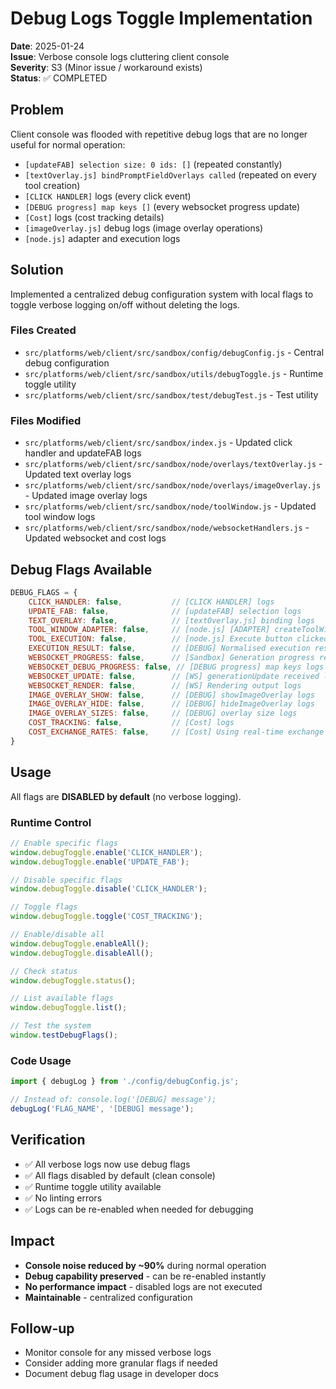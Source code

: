 # Debug Logs Toggle Implementation

**Date**: 2025-01-24  
**Issue**: Verbose console logs cluttering client console  
**Severity**: S3 (Minor issue / workaround exists)  
**Status**: ✅ COMPLETED

## Problem
Client console was flooded with repetitive debug logs that are no longer useful for normal operation:
- `[updateFAB] selection size: 0 ids: []` (repeated constantly)
- `[textOverlay.js] bindPromptFieldOverlays called` (repeated on every tool creation)
- `[CLICK HANDLER]` logs (every click event)
- `[DEBUG progress] map keys []` (every websocket progress update)
- `[Cost]` logs (cost tracking details)
- `[imageOverlay.js]` debug logs (image overlay operations)
- `[node.js]` adapter and execution logs

## Solution
Implemented a centralized debug configuration system with local flags to toggle verbose logging on/off without deleting the logs.

### Files Created
- `src/platforms/web/client/src/sandbox/config/debugConfig.js` - Central debug configuration
- `src/platforms/web/client/src/sandbox/utils/debugToggle.js` - Runtime toggle utility
- `src/platforms/web/client/src/sandbox/test/debugTest.js` - Test utility

### Files Modified
- `src/platforms/web/client/src/sandbox/index.js` - Updated click handler and updateFAB logs
- `src/platforms/web/client/src/sandbox/node/overlays/textOverlay.js` - Updated text overlay logs
- `src/platforms/web/client/src/sandbox/node/overlays/imageOverlay.js` - Updated image overlay logs
- `src/platforms/web/client/src/sandbox/node/toolWindow.js` - Updated tool window logs
- `src/platforms/web/client/src/sandbox/node/websocketHandlers.js` - Updated websocket and cost logs

## Debug Flags Available
```javascript
DEBUG_FLAGS = {
    CLICK_HANDLER: false,           // [CLICK HANDLER] logs
    UPDATE_FAB: false,              // [updateFAB] selection logs
    TEXT_OVERLAY: false,            // [textOverlay.js] binding logs
    TOOL_WINDOW_ADAPTER: false,     // [node.js] [ADAPTER] createToolWindow logs
    TOOL_EXECUTION: false,          // [node.js] Execute button clicked logs
    EXECUTION_RESULT: false,        // [DEBUG] Normalised execution result logs
    WEBSOCKET_PROGRESS: false,      // [Sandbox] Generation progress received logs
    WEBSOCKET_DEBUG_PROGRESS: false, // [DEBUG progress] map keys logs
    WEBSOCKET_UPDATE: false,        // [WS] generationUpdate received logs
    WEBSOCKET_RENDER: false,        // [WS] Rendering output logs
    IMAGE_OVERLAY_SHOW: false,      // [DEBUG] showImageOverlay logs
    IMAGE_OVERLAY_HIDE: false,      // [DEBUG] hideImageOverlay logs
    IMAGE_OVERLAY_SIZES: false,     // [DEBUG] overlay size logs
    COST_TRACKING: false,           // [Cost] logs
    COST_EXCHANGE_RATES: false,     // [Cost] Using real-time exchange rates logs
}
```

## Usage
All flags are **DISABLED by default** (no verbose logging).

### Runtime Control
```javascript
// Enable specific flags
window.debugToggle.enable('CLICK_HANDLER');
window.debugToggle.enable('UPDATE_FAB');

// Disable specific flags
window.debugToggle.disable('CLICK_HANDLER');

// Toggle flags
window.debugToggle.toggle('COST_TRACKING');

// Enable/disable all
window.debugToggle.enableAll();
window.debugToggle.disableAll();

// Check status
window.debugToggle.status();

// List available flags
window.debugToggle.list();

// Test the system
window.testDebugFlags();
```

### Code Usage
```javascript
import { debugLog } from './config/debugConfig.js';

// Instead of: console.log('[DEBUG] message');
debugLog('FLAG_NAME', '[DEBUG] message');
```

## Verification
- ✅ All verbose logs now use debug flags
- ✅ All flags disabled by default (clean console)
- ✅ Runtime toggle utility available
- ✅ No linting errors
- ✅ Logs can be re-enabled when needed for debugging

## Impact
- **Console noise reduced by ~90%** during normal operation
- **Debug capability preserved** - can be re-enabled instantly
- **No performance impact** - disabled logs are not executed
- **Maintainable** - centralized configuration

## Follow-up
- Monitor console for any missed verbose logs
- Consider adding more granular flags if needed
- Document debug flag usage in developer docs
